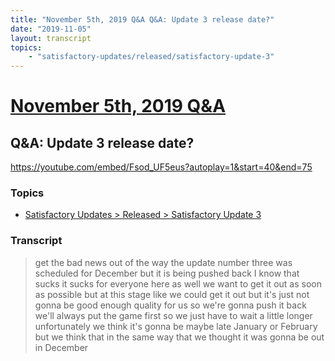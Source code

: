 ```yaml
---
title: "November 5th, 2019 Q&A Q&A: Update 3 release date?"
date: "2019-11-05"
layout: transcript
topics:
    - "satisfactory-updates/released/satisfactory-update-3"
---
```

# [November 5th, 2019 Q&A](../2019-11-05.md)
## Q&A: Update 3 release date?
https://youtube.com/embed/Fsod_UF5eus?autoplay=1&start=40&end=75

### Topics
* [Satisfactory Updates > Released > Satisfactory Update 3](../topics/satisfactory-updates/released/satisfactory-update-3.md)

### Transcript

> get the bad news out of the way the update number three was scheduled for December but it is being pushed back I know that sucks it sucks for everyone here as well we want to get it out as soon as possible but at this stage like we could get it out but it's just not gonna be good enough quality for us so we're gonna push it back we'll always put the game first so we just have to wait a little longer unfortunately we think it's gonna be maybe late January or February but we think that in the same way that we thought it was gonna be out in December

